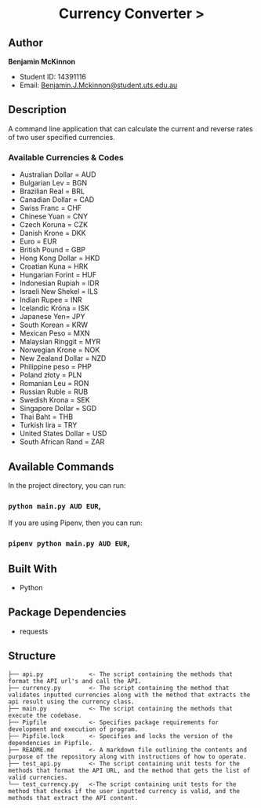 <h1 align="center">Currency Converter ></h1>

## Author

**Benjamin McKinnon**

- Student ID: 14391116
- Email: Benjamin.J.Mckinnon@student.uts.edu.au

## Description
A command line application that can calculate the current and reverse rates of two user specified  currencies.

### Available Currencies & Codes
* Australian Dollar = AUD
* Bulgarian Lev = BGN
* Brazilian Real = BRL
* Canadian Dollar = CAD
* Swiss Franc = CHF
* Chinese Yuan = CNY
* Czech Koruna = CZK
* Danish Krone = DKK
* Euro = EUR
* British Pound = GBP
* Hong Kong Dollar = HKD
* Croatian Kuna = HRK
* Hungarian Forint = HUF
* Indonesian Rupiah = IDR
* Israeli New Shekel  = ILS
* Indian Rupee = INR
* Icelandic Króna = ISK
* Japanese Yen= JPY
* South Korean = KRW
* Mexican Peso = MXN
* Malaysian Ringgit = MYR
* Norwegian Krone = NOK
* New Zealand Dollar = NZD
* Philippine peso = PHP
* Poland złoty = PLN
* Romanian Leu = RON
* Russian Ruble = RUB
* Swedish Krona = SEK
* Singapore Dollar = SGD
* Thai Baht = THB
* Turkish lira = TRY
* United States Dollar = USD
* South African Rand  = ZAR

## Available Commands

In the project directory, you can run:

### `python main.py AUD EUR`,

If you are using Pipenv, then you can run:

### `pipenv python main.py AUD EUR`,

## Built With

- Python

## Package Dependencies

- requests

## Structure

    ├── api.py             <- The script containing the methods that format the API url's and call the API.
    ├── currency.py        <- The script containing the method that validates inputted currencies along with the method that extracts the api result using the currency class.
    ├── main.py            <- The script containing the methods that execute the codebase.
    ├── Pipfile            <- Specifies package requirements for development and execution of program.
    ├── Pipfile.lock       <- Specifies and locks the version of the dependencies in Pipfile.
    ├── README.md          <- A markdown file outlining the contents and purpose of the repository along with instructions of how to operate.
    ├── test_api.py        <- The script containing unit tests for the methods that format the API URL, and the method that gets the list of valid currencies.
    └── test_currency.py   <-The script containing unit tests for the method that checks if the user inputted currency is valid, and the methods that extract the API content.
